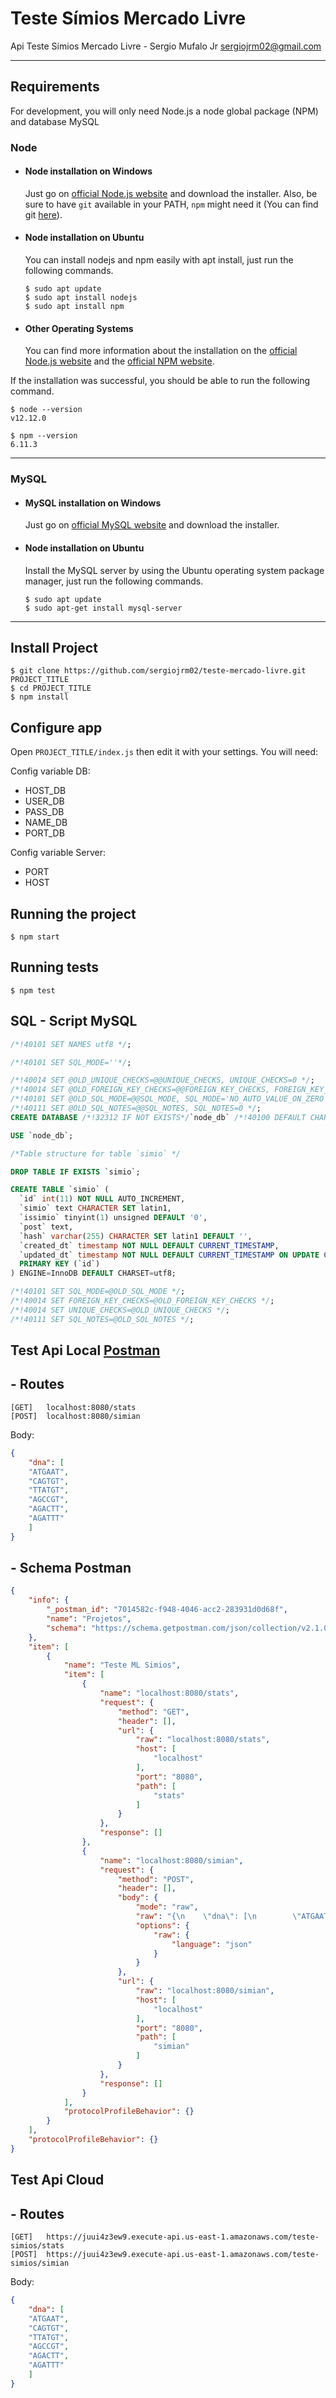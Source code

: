 # Teste Símios Mercado Livre 

Api Teste Símios Mercado Livre - Sergio Mufalo Jr <sergiojrm02@gmail.com>

---
## Requirements

For development, you will only need Node.js a node global package (NPM) and database MySQL

### Node
- #### Node installation on Windows

  Just go on [official Node.js website](https://nodejs.org/) and download the installer.
Also, be sure to have `git` available in your PATH, `npm` might need it (You can find git [here](https://git-scm.com/)).

- #### Node installation on Ubuntu

  You can install nodejs and npm easily with apt install, just run the following commands.

      $ sudo apt update
      $ sudo apt install nodejs
      $ sudo apt install npm

- #### Other Operating Systems
  You can find more information about the installation on the [official Node.js website](https://nodejs.org/) and the [official NPM website](https://npmjs.org/).

If the installation was successful, you should be able to run the following command.

    $ node --version
    v12.12.0

    $ npm --version
    6.11.3

---

### MySQL

- #### MySQL installation on Windows
    Just go on [official MySQL website](https://dev.mysql.com/downloads/installer/) and download the installer.

- #### Node installation on Ubuntu

  Install the MySQL server by using the Ubuntu operating system package manager, just run the following commands.

      $ sudo apt update
      $ sudo apt-get install mysql-server
---

## Install Project

    $ git clone https://github.com/sergiojrm02/teste-mercado-livre.git PROJECT_TITLE
    $ cd PROJECT_TITLE
    $ npm install

## Configure app

Open `PROJECT_TITLE/index.js` then edit it with your settings. You will need:

Config variable DB:

- HOST_DB
- USER_DB
- PASS_DB
- NAME_DB
- PORT_DB

Config variable Server:

- PORT
- HOST

## Running the project

    $ npm start

## Running tests

    $ npm test
    
## SQL - Script MySQL

```sql
/*!40101 SET NAMES utf8 */;

/*!40101 SET SQL_MODE=''*/;

/*!40014 SET @OLD_UNIQUE_CHECKS=@@UNIQUE_CHECKS, UNIQUE_CHECKS=0 */;
/*!40014 SET @OLD_FOREIGN_KEY_CHECKS=@@FOREIGN_KEY_CHECKS, FOREIGN_KEY_CHECKS=0 */;
/*!40101 SET @OLD_SQL_MODE=@@SQL_MODE, SQL_MODE='NO_AUTO_VALUE_ON_ZERO' */;
/*!40111 SET @OLD_SQL_NOTES=@@SQL_NOTES, SQL_NOTES=0 */;
CREATE DATABASE /*!32312 IF NOT EXISTS*/`node_db` /*!40100 DEFAULT CHARACTER SET latin1 */;

USE `node_db`;

/*Table structure for table `simio` */

DROP TABLE IF EXISTS `simio`;

CREATE TABLE `simio` (
  `id` int(11) NOT NULL AUTO_INCREMENT,
  `simio` text CHARACTER SET latin1,
  `issimio` tinyint(1) unsigned DEFAULT '0',
  `post` text,
  `hash` varchar(255) CHARACTER SET latin1 DEFAULT '',
  `created_dt` timestamp NOT NULL DEFAULT CURRENT_TIMESTAMP,
  `updated_dt` timestamp NOT NULL DEFAULT CURRENT_TIMESTAMP ON UPDATE CURRENT_TIMESTAMP,
  PRIMARY KEY (`id`)
) ENGINE=InnoDB DEFAULT CHARSET=utf8;

/*!40101 SET SQL_MODE=@OLD_SQL_MODE */;
/*!40014 SET FOREIGN_KEY_CHECKS=@OLD_FOREIGN_KEY_CHECKS */;
/*!40014 SET UNIQUE_CHECKS=@OLD_UNIQUE_CHECKS */;
/*!40111 SET SQL_NOTES=@OLD_SQL_NOTES */;
```

## Test Api Local [Postman](https://www.postman.com/downloads/)   
## - Routes
    [GET]   localhost:8080/stats
    [POST]  localhost:8080/simian
Body:
```json
{
    "dna": [
	"ATGAAT",
	"CAGTGT",
	"TTATGT",
	"AGCCGT",
	"AGACTT",
	"AGATTT"
	]
}
```  
## - Schema Postman
```json
{
	"info": {
		"_postman_id": "7014582c-f948-4046-acc2-283931d0d68f",
		"name": "Projetos",
		"schema": "https://schema.getpostman.com/json/collection/v2.1.0/collection.json"
	},
	"item": [
		{
			"name": "Teste ML Simios",
			"item": [
				{
					"name": "localhost:8080/stats",
					"request": {
						"method": "GET",
						"header": [],
						"url": {
							"raw": "localhost:8080/stats",
							"host": [
								"localhost"
							],
							"port": "8080",
							"path": [
								"stats"
							]
						}
					},
					"response": []
				},
				{
					"name": "localhost:8080/simian",
					"request": {
						"method": "POST",
						"header": [],
						"body": {
							"mode": "raw",
							"raw": "{\n    \"dna\": [\n        \"ATGAAT\",\n        \"CAGTGT\",\n        \"TTATGT\",\n        \"AGCCGT\",\n        \"AGACGT\",\n        \"AGATTT\"\n    ]\n}",
							"options": {
								"raw": {
									"language": "json"
								}
							}
						},
						"url": {
							"raw": "localhost:8080/simian",
							"host": [
								"localhost"
							],
							"port": "8080",
							"path": [
								"simian"
							]
						}
					},
					"response": []
				}
			],
			"protocolProfileBehavior": {}
		}
	],
	"protocolProfileBehavior": {}
} 
```

## Test Api Cloud
## - Routes
	[GET]	https://juui4z3ew9.execute-api.us-east-1.amazonaws.com/teste-simios/stats
	[POST]	https://juui4z3ew9.execute-api.us-east-1.amazonaws.com/teste-simios/simian
Body:
```json
{
    "dna": [
	"ATGAAT",
	"CAGTGT",
	"TTATGT",
	"AGCCGT",
	"AGACTT",
	"AGATTT"
	]
}
```
